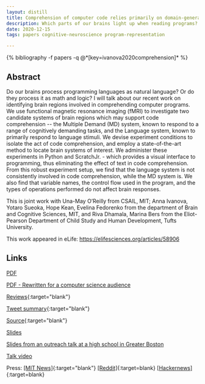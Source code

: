 ```yaml
---
layout: distill
title: Comprehension of computer code relies primarily on domain-general executive brain regions
description: Which parts of our brains light up when reading programs? Is it the language region? Are programs treated as natural languages by the brain? Turns out, no.
date: 2020-12-15
tags: papers cognitive-neuroscience program-representation

---
```

<div class="publications">
    {% bibliography -f papers -q @*[key=ivanova2020comprehension]* %}
</div>

## Abstract 
Do our brains process programming languages as natural language? Or do they process it as math and logic?
I will talk about our recent work on identifying brain regions involved in comprehending computer programs. 
We use functional magnetic resonance imaging (fMRI) to investigate two candidate systems of brain regions which may support code comprehension -- the Multiple Demand (MD) system, known to respond to a range of cognitively demanding tasks, and the Language system, known to primarily respond to language stimuli.
We devise experiment conditions to isolate the act of code comprehension, and employ a state-of-the-art method to locate brain systems of interest. We administer these experiments in Python and ScratchJr. - which provides a visual interface to programming, thus eliminating the effect of text in code comprehension.
From this robust experiment setup, we find that the language system is not consistently involved in code comprehension, while the MD system is. We also find that variable names, the control flow used in the program, and the types of operations performed do not affect brain responses.

This is joint work with Una-May O’Reilly from CSAIL, MIT; Anna Ivanova, Yotaro Sueoka, Hope Kean, Evelina Fedorenko from the department of Brain and Cognitive Sciences, MIT, and Riva Dhamala, Marina Bers from the Eliot-Pearson Department of Child Study and Human Development, Tufts University.

This work appeared in eLife: https://elifesciences.org/articles/58906

## Links
[PDF](/assets/papers/elife_20.pdf)

[PDF - Rewritten for a computer science audience](/assets/papers/elife_20_cs_audience.pdf)

[Reviews](https://elifesciences.org/articles/58906){:target="blank"}

[Tweet summary](https://twitter.com/ShashankSrikant/status/1251881636737605638){:target="blank"}

[Source](https://github.com/ALFA-group/neural-program-comprehension){:target="blank"}

[Slides](/assets/papers/slides_elife.pdf)

[Slides from an outreach talk at a high school in Greater Boston](/assets/papers/slides_weston_high.pdf)

[Talk video](https://www.youtube.com/watch?v=3tuhyQR2L0I)

Press: [[MIT News]](https://news.mit.edu/2020/brain-reading-computer-code-1215){:target="blank"} 
[[Reddit]](https://www.reddit.com/r/linguistics/comments/ke4r84/mit_study_reading_computer_code_doesnt_activate/){:target=blank} 
[[Hackernews]](https://news.ycombinator.com/item?id=25434854){:target=blank}
